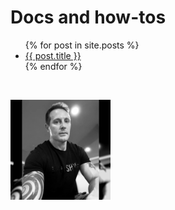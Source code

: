 # Docs and how-tos

<ul>
  {% for post in site.posts %}
    <li>
      <a href="{{site.baseurl}}{{post.url}}">{{ post.title }}</a>
    </li>
  {% endfor %}
</ul>

&nbsp;

<img src="assets/mstile_avatar_768.webp" alt="avatar" width="160" height="160"/>

